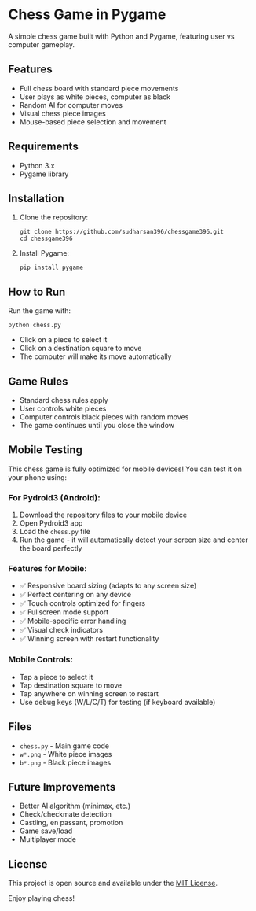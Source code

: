 # Chess Game in Pygame

A simple chess game built with Python and Pygame, featuring user vs computer gameplay.

## Features

- Full chess board with standard piece movements
- User plays as white pieces, computer as black
- Random AI for computer moves
- Visual chess piece images
- Mouse-based piece selection and movement

## Requirements

- Python 3.x
- Pygame library

## Installation

1. Clone the repository:
   ```
   git clone https://github.com/sudharsan396/chessgame396.git
   cd chessgame396
   ```

2. Install Pygame:
   ```
   pip install pygame
   ```

## How to Run

Run the game with:
```
python chess.py
```

- Click on a piece to select it
- Click on a destination square to move
- The computer will make its move automatically

## Game Rules

- Standard chess rules apply
- User controls white pieces
- Computer controls black pieces with random moves
- The game continues until you close the window

## Mobile Testing

This chess game is fully optimized for mobile devices! You can test it on your phone using:

### For Pydroid3 (Android):
1. Download the repository files to your mobile device
2. Open Pydroid3 app
3. Load the `chess.py` file
4. Run the game - it will automatically detect your screen size and center the board perfectly

### Features for Mobile:
- ✅ Responsive board sizing (adapts to any screen size)
- ✅ Perfect centering on any device
- ✅ Touch controls optimized for fingers
- ✅ Fullscreen mode support
- ✅ Mobile-specific error handling
- ✅ Visual check indicators
- ✅ Winning screen with restart functionality

### Mobile Controls:
- Tap a piece to select it
- Tap destination square to move
- Tap anywhere on winning screen to restart
- Use debug keys (W/L/C/T) for testing (if keyboard available)

## Files

- `chess.py` - Main game code
- `w*.png` - White piece images
- `b*.png` - Black piece images

## Future Improvements

- Better AI algorithm (minimax, etc.)
- Check/checkmate detection
- Castling, en passant, promotion
- Game save/load
- Multiplayer mode

## License

This project is open source and available under the [MIT License](LICENSE).

Enjoy playing chess!
